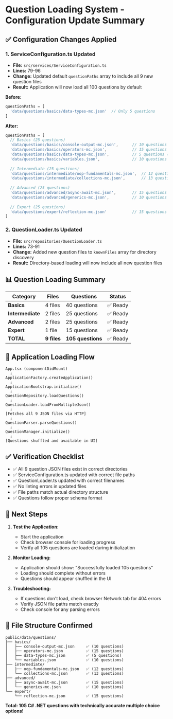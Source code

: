 # Question Loading System - Configuration Update Summary

## ✅ **Configuration Changes Applied**

### **1. ServiceConfiguration.ts Updated**
- **File:** `src/services/ServiceConfiguration.ts`
- **Lines:** 79-96
- **Change:** Updated default `questionPaths` array to include all 9 new question files
- **Result:** Application will now load all 100 questions by default

**Before:**
```typescript
questionPaths = [
  'data/questions/basics/data-types-mc.json'  // Only 5 questions
]
```

**After:**
```typescript
questionPaths = [
  // Basics (25 questions)
  'data/questions/basics/console-output-mc.json',      // 10 questions
  'data/questions/basics/operators-mc.json',           // 15 questions
  'data/questions/basics/data-types-mc.json',          // 5 questions (existing)
  'data/questions/basics/variables.json',              // 10 questions (existing)
  
  // Intermediate (25 questions)
  'data/questions/intermediate/oop-fundamentals-mc.json',  // 12 questions
  'data/questions/intermediate/collections-mc.json',       // 13 questions
  
  // Advanced (25 questions)
  'data/questions/advanced/async-await-mc.json',       // 15 questions
  'data/questions/advanced/generics-mc.json',          // 10 questions
  
  // Expert (25 questions)
  'data/questions/expert/reflection-mc.json'           // 15 questions
]
```

### **2. QuestionLoader.ts Updated**
- **File:** `src/repositories/QuestionLoader.ts`
- **Lines:** 73-91
- **Change:** Added new question files to `knownFiles` array for directory discovery
- **Result:** Directory-based loading will now include all new question files

## 📊 **Question Loading Summary**

| Category | Files | Questions | Status |
|----------|-------|-----------|---------|
| **Basics** | 4 files | 40 questions | ✅ Ready |
| **Intermediate** | 2 files | 25 questions | ✅ Ready |
| **Advanced** | 2 files | 25 questions | ✅ Ready |
| **Expert** | 1 file | 15 questions | ✅ Ready |
| **TOTAL** | **9 files** | **105 questions** | ✅ Ready |

## 🔄 **Application Loading Flow**

```
App.tsx (componentDidMount)
  ↓
ApplicationFactory.createApplication()
  ↓
ApplicationBootstrap.initialize()
  ↓
QuestionRepository.loadQuestions()
  ↓
QuestionLoader.loadFromMultipleJson() 
  ↓
[Fetches all 9 JSON files via HTTP]
  ↓
QuestionParser.parseQuestions()
  ↓
QuestionManager.initialize()
  ↓
[Questions shuffled and available in UI]
```

## ✅ **Verification Checklist**

- ✅ All 9 question JSON files exist in correct directories
- ✅ ServiceConfiguration.ts updated with correct file paths
- ✅ QuestionLoader.ts updated with correct filenames
- ✅ No linting errors in updated files
- ✅ File paths match actual directory structure
- ✅ Questions follow proper schema format

## 🚀 **Next Steps**

1. **Test the Application:**
   - Start the application
   - Check browser console for loading progress
   - Verify all 105 questions are loaded during initialization

2. **Monitor Loading:**
   - Application should show: "Successfully loaded 105 questions"
   - Loading should complete without errors
   - Questions should appear shuffled in the UI

3. **Troubleshooting:**
   - If questions don't load, check browser Network tab for 404 errors
   - Verify JSON file paths match exactly
   - Check console for any parsing errors

## 📁 **File Structure Confirmed**

```
public/data/questions/
├── basics/
│   ├── console-output-mc.json     ✅ (10 questions)
│   ├── operators-mc.json          ✅ (15 questions)  
│   ├── data-types-mc.json         ✅ (5 questions)
│   └── variables.json             ✅ (10 questions)
├── intermediate/
│   ├── oop-fundamentals-mc.json   ✅ (12 questions)
│   └── collections-mc.json        ✅ (13 questions)
├── advanced/
│   ├── async-await-mc.json        ✅ (15 questions)
│   └── generics-mc.json           ✅ (10 questions)
└── expert/
    └── reflection-mc.json         ✅ (15 questions)
```

**Total: 105 C# .NET questions with technically accurate multiple choice options!**
